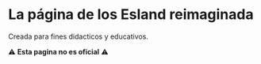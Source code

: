 # La página de los Esland reimaginada

Creada para fines didacticos y educativos.

⚠ **Esta pagina no es oficial** ⚠ 